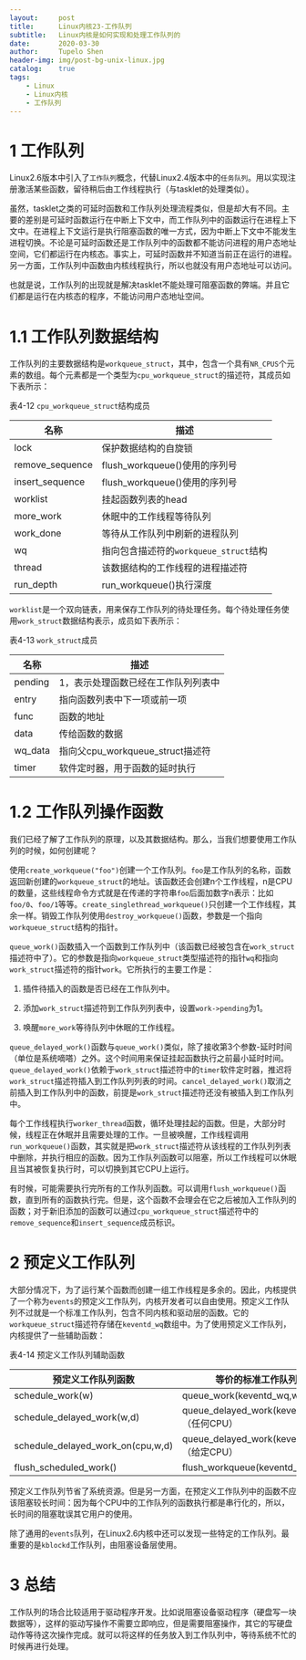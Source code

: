 ```yaml
---
layout:     post
title:      Linux内核23-工作队列
subtitle:   Linux内核是如何实现和处理工作队列的
date:       2020-03-30
author:     Tupelo Shen
header-img: img/post-bg-unix-linux.jpg
catalog:    true
tags:
    - Linux
    - Linux内核
    - 工作队列
---
```


# 1 工作队列

Linux2.6版本中引入了`工作队列`概念，代替Linux2.4版本中的`任务队列`。用以实现注册激活某些函数，留待稍后由工作线程执行（与tasklet的处理类似）。

虽然，tasklet之类的可延时函数和工作队列处理流程类似，但是却大有不同。主要的差别是可延时函数运行在中断上下文中，而工作队列中的函数运行在进程上下文中。在进程上下文运行是执行阻塞函数的唯一方式，因为中断上下文中不能发生进程切换。不论是可延时函数还是工作队列中的函数都不能访问进程的用户态地址空间，它们都运行在内核态。事实上，可延时函数并不知道当前正在运行的进程。另一方面，工作队列中函数由内核线程执行，所以也就没有用户态地址可以访问。

也就是说，工作队列的出现就是解决tasklet不能处理可阻塞函数的弊端。并且它们都是运行在内核态的程序，不能访问用户态地址空间。

# 1.1 工作队列数据结构

工作队列的主要数据结构是`workqueue_struct`，其中，包含一个具有`NR_CPUS`个元素的数组。每个元素都是一个类型为`cpu_workqueue_struct`的描述符，其成员如下表所示：

表4-12 `cpu_workqueue_struct`结构成员

| 名称 | 描述 |
| ---- | ---- |
| lock | 保护数据结构的自旋锁 |
| remove_sequence | flush_workqueue()使用的序列号 |
| insert_sequence | flush_workqueue()使用的序列号 |
| worklist | 挂起函数列表的head |
| more_work | 休眠中的工作线程等待队列 |
| work_done | 等待从工作队列中刷新的进程队列 |
| wq | 指向包含描述符的`workqueue_struct`结构 |
| thread | 该数据结构的工作线程的进程描述符 |
| run_depth | run_workqueue()执行深度 |

`worklist`是一个双向链表，用来保存工作队列的待处理任务。每个待处理任务使用`work_struct`数据结构表示，成员如下表所示：

表4-13 `work_struct`成员

| 名称 | 描述 |
| ---- | ---- |
| pending | 1，表示处理函数已经在工作队列列表中 |
| entry | 指向函数列表中下一项或前一项 |
| func | 函数的地址 |
| data | 传给函数的数据 |
| wq_data | 指向父cpu_workqueue_struct描述符 |
| timer | 软件定时器，用于函数的延时执行 |

# 1.2 工作队列操作函数

我们已经了解了工作队列的原理，以及其数据结构。那么，当我们想要使用工作队列的时候，如何创建呢？

使用`create_workqueue("foo")`创建一个工作队列。`foo`是工作队列的名称，函数返回新创建的`workqueue_struct`的地址。该函数还会创建n个工作线程，n是CPU的数量，这些线程命令方式就是在传递的字符串`foo`后面加数字n表示：比如`foo/0`、`foo/1`等等。`create_singlethread_workqueue()`只创建一个工作线程，其余一样。销毁工作队列使用`destroy_workqueue()`函数，参数是一个指向`workqueue_struct`结构的指针。

`queue_work()`函数插入一个函数到工作队列中（该函数已经被包含在`work_struct`描述符中了）。它的参数是指向`workqueue_struct`类型描述符的指针`wq`和指向`work_struct`描述符的指针`work`。它所执行的主要工作是：

1. 插件待插入的函数是否已经在工作队列中。

2. 添加`work_struct`描述符到工作队列列表中，设置`work->pending`为1。

3. 唤醒`more_work`等待队列中休眠的工作线程。

`queue_delayed_work()`函数与`queue_work()`类似，除了接收第3个参数-延时时间（单位是系统嘀嗒）之外。这个时间用来保证挂起函数执行之前最小延时时间。`queue_delayed_work()`依赖于`work_struct`描述符中的`timer`软件定时器，推迟将`work_struct`描述符插入到工作队列列表的时间。`cancel_delayed_work()`取消之前插入到工作队列中的函数，前提是`work_struct`描述符还没有被插入到工作队列中。

每个工作线程执行`worker_thread`函数，循环处理挂起的函数。但是，大部分时候，线程正在休眠并且需要处理的工作。一旦被唤醒，工作线程调用`run_workqueue()`函数，其实就是把`work_struct`描述符从该线程的工作队列列表中删除，并执行相应的函数。因为工作队列函数可以阻塞，所以工作线程可以休眠且当其被恢复执行时，可以切换到其它CPU上运行。

有时候，可能需要执行完所有的工作队列函数。可以调用`flush_workqueue()`函数，直到所有的函数执行完。但是，这个函数不会理会在它之后被加入工作队列的函数；对于新旧添加的函数可以通过`cpu_workqueue_struct`描述符中的`remove_sequence`和`insert_sequence`成员标识。

# 2 预定义工作队列

大部分情况下，为了运行某个函数而创建一组工作线程是多余的。因此，内核提供了一个称为`events`的预定义工作队列，内核开发者可以自由使用。预定义工作队列不过就是一个标准工作队列，包含不同内核和驱动层的函数。它的`workqueue_struct`描述符存储在`keventd_wq`数组中。为了使用预定义工作队列，内核提供了一些辅助函数：

表4-14 预定义工作队列辅助函数

| 预定义工作队列函数 | 等价的标准工作队列函数 |
| ----------------- | --------------------- |
| schedule_work(w) | queue_work(keventd_wq,w) |
| schedule_delayed_work(w,d) | queue_delayed_work(keventd_wq,w,d)（任何CPU） |
| schedule_delayed_work_on(cpu,w,d) | queue_delayed_work(keventd_wq,w,d)（给定CPU） |
| flush_scheduled_work() | flush_workqueue(keventd_wq) |

预定义工作队列节省了系统资源。但是另一方面，在预定义工作队列中的函数不应该阻塞较长时间：因为每个CPU中的工作队列的函数执行都是串行化的，所以，长时间的阻塞耽误其它用户的使用。

除了通用的`events`队列，在Linux2.6内核中还可以发现一些特定的工作队列。最重要的是`kblockd`工作队列，由阻塞设备层使用。

# 3 总结

工作队列的场合比较适用于驱动程序开发。比如说阻塞设备驱动程序（硬盘写一块数据等），这样的驱动写操作不需要立即响应，但是需要阻塞操作，其它的写硬盘动作等待这次操作完成。就可以将这样的任务放入到工作队列中，等待系统不忙的时候再进行处理。